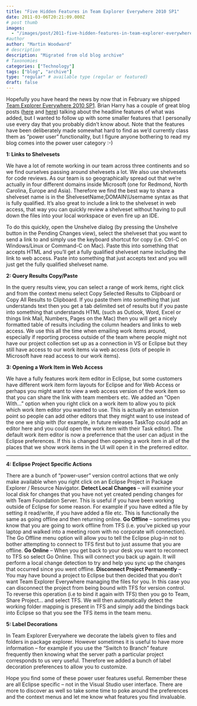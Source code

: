```yaml
---
title: "Five Hidden Features in Team Explorer Everywhere 2010 SP1"
date: 2011-03-06T20:21:09.000Z
# post thumb
images:
  - "/images/post/2011-five-hidden-features-in-team-explorer-everywhere-2010-sp1.jpg"
#author
author: "Martin Woodward"
# description
description: "Migrated from old blog archive"
# Taxonomies
categories: ["Technology"]
tags: ["blog", "archive"]
type: "regular" # available type (regular or featured)
draft: false
---
```


Hopefully you have heard the news by now that in February we shipped [Team Explorer Everywhere 2010 SP1](http://www.microsoft.com/downloads/en/details.aspx?FamilyID=53c27216-c4f0-48b6-9bed-fe1718a2e3b0).  Brian Harry has a couple of great blog posts ([here](http://blogs.msdn.com/b/bharry/archive/2011/02/09/team-explorer-everywhere-2010-sp1-is-available.aspx) and [here](http://blogs.msdn.com/b/bharry/archive/2010/11/03/team-explorer-everywhere-2010-sp1-beta-is-available-for-download.aspx)) talking about the headline features of what was added, but I wanted to follow up with some smaller features that I personally use every day that you probably didn’t know about.  Note that the features have been deliberately made somewhat hard to find as we’d currently class them as “power user” functionality, but I figure anyone bothering to read my blog comes into the power user category :-)  

**1: Links to Shelvesets**  

We have a lot of remote working in our team across three continents and so we find ourselves passing around shelvesets a lot.  We also use shelvesets for code reviews.  As our team is so geographically spread out that we’re actually in four different domains inside Microsoft (one for Redmond, North Carolina, Europe and Asia).  Therefore we find the best way to share a shelveset name is in the ShelvesetName;DOMAIN\Username syntax as that is fully qualified.  It’s also great to include a link to the shelveset in web access, that way you can quickly review a shelveset without having to pull down the files into your local workspace or even fire up an IDE.  

To do this quickly, open the Unshelve dialog (by pressing the Unshelve button in the Pending Changes view), select the shelveset that you want to send a link to and simply use the keyboard shortcut for copy (i.e. Ctrl-C on Windows/Linux or Command-C on Mac).  Paste this into something that accepts HTML and you’ll get a fully qualified shelveset name including the link to web access.  Paste into something that just accepts text and you will just get the fully qualified shelveset name.  

**2: Query Results Copy/Paste**    

In the query results view, you can select a range of work items, right click and from the context menu select Copy Selected Results to Clipboard or Copy All Results to Clipboard.  If you paste them into something that just understands text then you get a tab delimited set of results but if you paste into something that understands HTML (such as Outlook, Word, Excel or things link Mail, Numbers, Pages on the Mac) then you will get a nicely formatted table of results including the column headers and links to web access.  We use this all the time when emailing work items around, especially if reporting process outside of the team where people might not have our project collection set up as a connection in VS or Eclipse but they still have access to our work items via web access (lots of people in Microsoft have read access to our work items).  

**3: Opening a Work Item in Web Access**  

We have a fully features work item editor in Eclipse, but some customers have different work item form layouts for Eclipse and for Web Access or perhaps you might want to view a web access version of the work item so that you can share the link with team members etc.  We added an “Open With…” option when you right click on a work item to allow you to pick which work item editor you wanted to use.  This is actually an extension point so people can add other editors that they might want to use instead of the one we ship with (for example, in future releases TaskTop could add an editor here and you could open the work item with their Task editor).  The default work item editor is now a preferrence that the user can adjust in the Eclipse preferences.  If this is changed then opening a work item in all of the places that we show work items in the UI will open it in the preferred editor.  

****  

**4: Eclipse Project Specific Actions**  

There are a bunch of “power-user” version control actions that we only make available when you right click on an Eclipse Project in Package Explorer / Resource Navigator.       **Detect Local Changes** – will examine your local disk for changes that you have not yet created pending changes for with Team Foundation Server.  This is useful if you have been working outside of Eclipse for some reason.  For example if you have edited a file by setting it read/write, if you have added a file etc.  This is functionally the same as going offline and then returning online.    **Go Offline** – sometimes you know that you are going to work offline from TFS (i.e. you’ve picked up your laptop and walked into a meeting room with no corporate wifi connection).  The Go Offline menu option will allow you to tell the Eclipse plug-in not to bother attempting to connect to TFS first but to just assume that you are offline.    **Go Online** – When you get back to your desk you want to reconnect to TFS so select Go Online.  This will connect you back up again.  It will perform a local change detection to try and help you sync up the changes that occurred since you went offline.    **Disconnect Project Permanently** – You may have bound a project to Eclipse but then decided that you don’t want Team Explorer Everywhere managing the files for you.  In this case you can disconnect the project from being bound with TFS for version control.  To reverse this operation (i.e to bind it again with TFS) then you go to Team, Share Project… and select TFS.  We will then automatically detect the working folder mapping is present in TFS and simply add the bindings back into Eclipse so that you see the TFS items in the team menu.   

**5: Label Decorations**  

In Team Explorer Everywhere we decorate the labels given to files and folders in package explorer.  However sometimes it is useful to have more information – for example if you use the “Switch to Branch” feature frequently then knowing what the server path a particular project corresponds to us very useful.  Therefore we added a bunch of label decoration preferences to allow you to customize.  

Hope you find some of these power user features useful.  Remember these are all Eclipse specific – not in the Visual Studio user interface.  There are more to discover as well so take some time to poke around the preferences and the context menus and let me know what features you find invaluable.